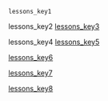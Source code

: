 ```ngMeta
lessons_key1
```

 
lessons_key2
[lessons_key3](https://www.`youtube`.com/watch?v=ZHgyNZ0pGPc)



lessons_key4
[lessons_key5](https://www.`youtube`.com/watch?v=uJKy4Jp-84w)




[lessons_key6](https://docs.google.com/presentation/d/1sjVwBhlkIudcKKPEEF09Kiw82FRZbtcjcQfXfTFSfFA/edit#slide=id.p)


[lessons_key7](https://docs.google.com/presentation/d/1gTWSspgNILJpfZzoBwBy6v0YI7GxNQezlwg5NG8AI5c/edit#slide=id.p)


[lessons_key8](https://docs.google.com/presentation/d/1UBrqZ4DNvdAHJgaOPmMi9FvQCn4QAIBtPtuM4-DSWU4/edit#slide=id.p)
